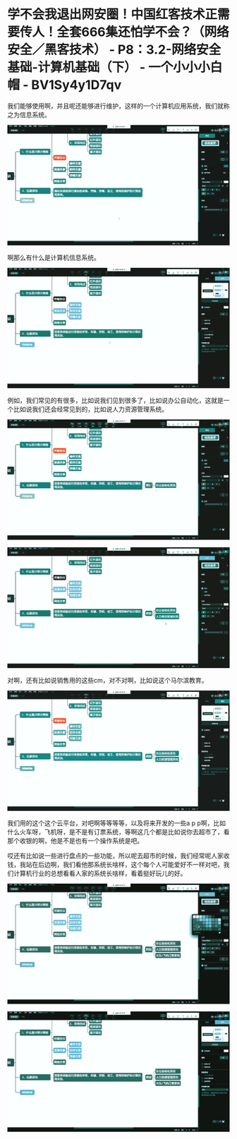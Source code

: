 # 学不会我退出网安圈！中国红客技术正需要传人！全套666集还怕学不会？（网络安全／黑客技术） - P8：3.2-网络安全基础-计算机基础（下） - 一个小小小白帽 - BV1Sy4y1D7qv

我们能够使用啊，并且呢还能够进行维护，这样的一个计算机应用系统，我们就称之为信息系统。

![](img/d77d467350fcdd1409b700e65776db48_1.png)

啊那么有什么是计算机信息系统。

![](img/d77d467350fcdd1409b700e65776db48_3.png)

例如，我们常见的有很多，比如说我们见到很多了，比如说办公自动化，这就是一个比如说我们还会经常见到的，比如说人力资源管理系统。



![](img/d77d467350fcdd1409b700e65776db48_5.png)

![](img/d77d467350fcdd1409b700e65776db48_6.png)

对啊，还有比如说销售用的这些cm，对不对啊，比如说这个马尔滨教育。

![](img/d77d467350fcdd1409b700e65776db48_8.png)

我们用的这个这个云平台，对吧啊等等等等，以及将来开发的一些a p p啊，比如什么火车呀，飞机呀，是不是有订票系统，等啊这几个都是比如说你去超市了，看那个收银的啊，他是不是也有一个操作系统是吧。

哎还有比如说一些进行盘点的一些功能，所以呢去超市的时候，我们经常呢人家收钱，我站在后边啊，我们看他那系统长啥样，这个每个人可能爱好不一样对吧，我们计算机行业的总想看看人家的系统长啥样，看着挺好玩儿的好。



![](img/d77d467350fcdd1409b700e65776db48_10.png)

![](img/d77d467350fcdd1409b700e65776db48_11.png)